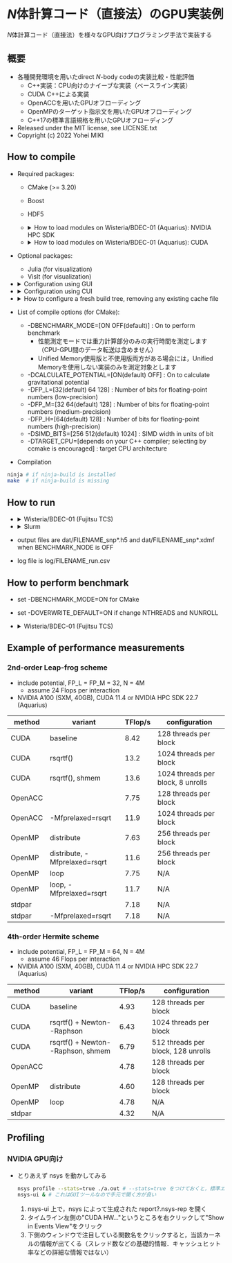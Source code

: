 # $N$体計算コード（直接法）のGPU実装例

$N$体計算コード（直接法）を様々なGPU向けプログラミング手法で実装する

## 概要

* 各種開発環境を用いたdirect $N$-body codeの実装比較・性能評価
  * C++実装：CPU向けのナイーブな実装（ベースライン実装）
  * CUDA C++による実装
  * OpenACCを用いたGPUオフローディング
  * OpenMPのターゲット指示文を用いたGPUオフローディング
  * C++17の標準言語規格を用いたGPUオフローディング
* Released under the MIT license, see LICENSE.txt
* Copyright (c) 2022 Yohei MIKI

## How to compile

* Required packages:
  * CMake (>= 3.20)
  * Boost
  * HDF5
  * <details><summary>How to load modules on Wisteria/BDEC-01 (Aquarius): NVIDIA HPC SDK</summary>

    ```sh
    module purge       # for safety
    module load cmake  # CMake: just for compilation
    module load nvidia # NVIDIA HPC SDK
    module load hdf5   # HDF5
    ```

  </details>

  * <details><summary>How to load modules on Wisteria/BDEC-01 (Aquarius): CUDA</summary>

    ```sh
    module purge      # for safety
    module load cmake # CMake: just for compilation
    module load cuda  # CUDA
    module load gcc   # GCC: required to load hdf5
    module load hdf5  # HDF5
    ```

  </details>

* Optional packages:
  * Julia (for visualization)
  * VisIt (for visualization)
* <details><summary>Configuration using GUI</summary>

  ```sh
  cmake -S. -Bbuild # source directory is the current directory, target directory is build/
  cd build
  ccmake ../        # set options using the GUI interface (CXX cannot be changed in this step)
  ```

  </details>

* <details><summary>Configuration using CUI</summary>

  ```sh
  cmake -S. -Bbuild [option] # source directory is the current directory, target directory is build/
  cd build
  ```

  </details>

* <details><summary>How to configure a fresh build tree, removing any existing cache file</summary>

  ```sh
  cmake --fresh -S. -Bbuild [option] # introduced in CMake 3.24
  ```

  </details>

* List of compile options (for CMake):
  * -DBENCHMARK_MODE=[ON OFF(default)] : On to perform benchmark
    * 性能測定モードでは重力計算部分のみの実行時間を測定します（CPU-GPU間のデータ転送は含めません）
    * Unified Memory使用版と不使用版両方がある場合には，Unified Memoryを使用しない実装のみを測定対象とします
  * -DCALCULATE_POTENTIAL=[ON(default) OFF] : On to calculate gravitational potential
  * -DFP_L=[32(default) 64 128] : Number of bits for floating-point numbers (low-precision)
  * -DFP_M=[32 64(default) 128] : Number of bits for floating-point numbers (medium-precision)
  * -DFP_H=[64(default) 128] : Number of bits for floating-point numbers (high-precision)
  <!-- 実装中* -DHERMITE_SCHEME=[ON OFF(default)] : On to adopt 4th-order Hermite scheme instead of 2nd-order leapfrog scheme -->
  * -DSIMD_BITS=[256 512(default) 1024] : SIMD width in units of bit
  * -DTARGET_CPU=[depends on your C++ compiler; selecting by ccmake is encouraged] : target CPU architecture

* Compilation
```sh
ninja # if ninja-build is installed
make  # if ninja-build is missing
```

## How to run

* <details><summary>Wisteria/BDEC-01 (Fujitsu TCS)</summary>

  ```sh
  pjsub sh/wisteria/run_nvidia.sh # run an $N$-body simulation in default configuration, base compiler is nvhpc
  pjsub sh/wisteria/run_cuda.sh # run an $N$-body simulation in default configuration, base compiler is cuda
  pjsub -x EXEC=bin/acc_managed,OPTION="--num=16384 --file=acc" sh/wisteria/run_nvidia.sh # run an $N$-body simulation with option (binary is bin/acc_managed, $N = 16384$, FILENAME is acc), base compiler is nvidia
  pjsub -x EXEC=bin/cuda_memcpy_base,OPTION="--num=16384 --file=cuda_memcpy" sh/wisteria/run_cuda.sh # run an $N$-body simulation with option (binary is bin/cuda_memcpy_base, $N = 16384$, FILENAME is cuda_memcpy), base compiler is cuda
  ```

  </details>

* <details><summary>Slurm</summary>

  ```sh
  sbatch sh/slurm/run.sh [option] # run an $N$-body simulation
  sh/slurm/check_conservation_leapfrog2.sh [option] # run a series of $N$-body simulations (check energy conservation of 2nd-order leapfrog scheme)
  sh/slurm/check_conservation_hermite4.sh [option] # run a series of $N$-body simulations (check energy conservation of 4th-order Hermite scheme)
  sh/slurm/check_performance_scaling.sh [option] # run a series of $N$-body simulations (evaluate time-to-solution as a function of the number of $N$-body particles)
  sh/slurm/perform_benchmark.sh [option] # perform benchmark of direct $N$-body simulation (force calculation only)
  ```

  </details>

* output files are dat/FILENAME_snp*.h5 and dat/FILENAME_snp*.xdmf when BENCHMARK_NODE is OFF
* log file is log/FILENAME_run.csv

<!-- MEMO: Julia script does not work on Wisteria/BDEC-01 (perhaps, the reason is version of installed TexLive) -->
<!-- ## 可視化のための事前準備（Python および Julia を使用する場合）

1. Matplotlib環境の構築
   * <details><summary>Wisteria/BDEC-01 (Aquarius) 向けの環境構築</summary>

     ```sh
     mkdir -p /work/{YOUR_GROUP}/$USER/opt/$(uname -m) # 以下，{YOUR_GROUP} は全てご自分の所属グループに置き換えてください
     cp -r modules /work/{YOUR_GROUP}/$USER/opt/
     # /work/{YOUR_GROUP}/$USER/opt/anyenv 14行目の gz00 をご自分の所属グループに編集してください（必須）
     cd /work/{YOUR_GROUP}/$USER/opt/$(uname -m) # Aquarius（x86_64環境）用の環境と，Odyssey（aarch64環境）用の環境を分離して構築できるようにするための工夫
     git clone https://github.com/anyenv/anyenv
     module use /work/{YOUR_GROUP}/$USER/opt/modules
     module load anyenv
     anyenv install --init # y/N を聞かれるので，y とする
     git clone https://github.com/znz/anyenv-update.git $(anyenv root)/plugins/anyenv-update
     anyenv update # このコマンドによって，後で導入する pyenv なども update されるようになる
     anyenv install pyenv
     pyenv install -l | grep miniconda3 # インストールできるバージョンを確認（miniforge3でも良い）
     pyenv install miniconda3-4.7.12
     pyenv rehash
     pyenv global miniconda3-4.7.12
     pyenv versions
     cd /work/{YOUR_GROUP}/$USER/opt/modules
     cd miniconda3 # miniforge3 をインストールした場合にはフォルダ名を miniforge3 に mv した上で cd してください
     ln -s .generic 4.7.12 # これは v4.7.12 をインストールした場合です
     touch /work/{YOUR_GROUP}/$USER/.condarc
     mkdir /work/{YOUR_GROUP}/$USER/.conda
     mv ~/.condarc ~/.condarc.bak # もしあれば
     mv ~/.conda ~/.conda.bak # もしあれば
     ln -s /{YOUR_GROUP}/$USER/.conda* ~/
     conda config --env --remove channels defaults
     conda config --env --add channels conda-forge
     # お好みのエディタで /work/{YOUR_GROUP}/$USER/.config/$(uname -m)/.condarc を開き，下記2行を追記（オプション，容量を節約したい場合）
     # allow_softlinks: true
     # always_softlink: true
     conda update --all
     conda install matplotlib
     ```

     </details>

1. Julia環境の構築
   * <details><summary>Wisteria/BDEC-01上での環境構築</summary>

     ```sh
     # 1. sh/wisteria/setup_julia.sh 15-18行目の Python 環境の設定をご自分の環境に合わせて編集してください（上記設定の通りにPython環境を構築した場合にはこの手順は不要）
     pjsub --vset PROJ=gz00 -x PROJ=gz00 sh/wisteria/setup_julia.sh # gz00 をご自分の所属グループに編集してください（必須，2ヶ所あります）
     ```

     </details>
   * <details><summary>お手元の環境などでの構築方法</summary>

     ```sh
     module load miniconda
     module load anyenv miniconda3 # prepare Python environments
     module load openmpi           # prepare MPI to be used
     module load texlive           # prepare LaTeX environments
     module load julia             # prepare Julia environments
     julia jl/package.jl
     julia --project -e 'using MPIPreferences; MPIPreferences.use_system_binary()' # configure to use system-provided MPI
     ```

     </details>

## How to check results

 * <details><summary>Wisteria/BDEC-01上での実行方法</summary>

   ```sh
   pjsub --vset PROJ=gz00 -x PROJ=gz00,OPTION="--target=FILENAME" sh/wisteria/plot_error.sh # エネルギー保存などの時間進化を描画，gz00 をご自分の所属グループに編集してください（必須，2ヶ所あります）．FILENAMEは$N$体計算実行時に--file=として指定したものです
   pjsub --vset PROJ=gz00 -x PROJ=gz00,OPTION="--target=FILENAME" sh/wisteria/plot_dot.sh   # 粒子分布の時間進化を描画，gz00 をご自分の所属グループに編集してください（必須，2ヶ所あります）．FILENAMEは$N$体計算実行時に--file=として指定したものです
   ```

   </details>

 * <details><summary>Slurm環境などでの実行方法</summary>

   ```sh
   julia jl/plot/error.jl                                                # show time evolution of conservatives and the virial ratio
   sbatch --export=EXEC="julia jl/plot/dot.jl" sh/slurm/plot_parallel.sh # show particles distribution by using dots
   visit &                                                               # open dat/FILENAME_snp*.xdmf files and visualize them
   ```

   </details>

* check the output figures in fig/ -->


## How to perform benchmark

* set -DBENCHMARK_MODE=ON for CMake
* set -DOVERWRITE_DEFAULT=ON if change NTHREADS and NUNROLL

* <details><summary>Wisteria/BDEC-01 (Fujitsu TCS)</summary>

  ```sh
  pjsub -x EXEC=bin/cuda_memcpy_shmem,OPTION="--num_min=1048576 --num_max=4194304 --num_bin=3 --file=cuda_memcpy_shmem" sh/wisteria/run_cuda.sh # run an $N$-body simulation with option (binary is bin/cuda_memcpy_shmem, FILENAME is cuda_memcpy_shmem), base compiler is cuda
  ```

  </details>

## Example of performance measurements

### 2nd-order Leap-frog scheme

* include potential, FP_L = FP_M = 32, N = 4M
  * assume 24 Flops per interaction
* NVIDIA A100 (SXM, 40GB), CUDA 11.4 or NVIDIA HPC SDK 22.7 (Aquarius)

| method | variant | TFlop/s | configuration |
| ---- | ---- | ---- | ---- |
| CUDA | baseline | 8.42 | 128 threads per block |
| CUDA | rsqrtf() | 13.2 | 1024 threads per block |
| CUDA | rsqrtf(), shmem | 13.6 | 1024 threads per block, 8 unrolls |
| OpenACC | | 7.75 | 128 threads per block |
| OpenACC | -Mfprelaxed=rsqrt | 11.9 | 1024 threads per block |
| OpenMP | distribute | 7.63 | 256 threads per block |
| OpenMP | distribute, -Mfprelaxed=rsqrt | 11.6 | 256 threads per block |
| OpenMP | loop | 7.75 | N/A |
| OpenMP | loop, -Mfprelaxed=rsqrt | 11.7 | N/A |
| stdpar | | 7.18 | N/A |
| stdpar | -Mfprelaxed=rsqrt | 7.18 | N/A |

### 4th-order Hermite scheme

* include potential, FP_L = FP_M = 64, N = 4M
  * assume 46 Flops per interaction
* NVIDIA A100 (SXM, 40GB), CUDA 11.4 or NVIDIA HPC SDK 22.7 (Aquarius)

| method | variant | TFlop/s | configuration |
| ---- | ---- | ---- | ---- |
| CUDA | baseline | 4.93 | 128 threads per block |
| CUDA | rsqrtf() + Newton--Raphson | 6.43 | 1024 threads per block |
| CUDA | rsqrtf() + Newton--Raphson, shmem | 6.79 | 512 threads per block, 128 unrolls |
| OpenACC | | 4.78 | 128 threads per block |
| OpenMP | distribute | 4.60 | 128 threads per block |
| OpenMP | loop | 4.78 | N/A |
| stdpar | | 4.32 | N/A |

## Profiling

### NVIDIA GPU向け

* とりあえず nsys を動かしてみる

  ```sh
  nsys profile --stats=true ./a.out # --stats=true をつけておくと，標準エラー出力にも結果（の概要）が出てくる
  nsys-ui & # これはGUIツールなので手元で開く方が良い
  ```

  1. nsys-ui 上で，nsys によって生成された report?.nsys-rep を開く
  2. タイムライン左側の"CUDA HW..."というところを右クリックして"Show in Events View"をクリック
  3. 下側のウィンドウで注目している関数名をクリックすると，当該カーネルの情報が出てくる（スレッド数などの基礎的情報．キャッシュヒット率などの詳細な情報ではない）
